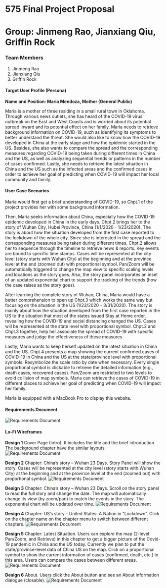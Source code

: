 # 575 Final Project Proposal
# Group: Jinmeng Rao, Jianxiang Qiu, Griffin Rock


### Team Members
1. Jinmeng Rao
2. Jianxiang Qiu
3. Griffin Rock

#### **Target User Profile (Persona)**

**Name and Position: Maria Mendoza, Mother (General Public)**

Maria is a mother of three residing in a small rural town in Oklahoma. Through various news outlets, she has heard of the COVID-19 virus outbreak on the East and West Coasts and is worried about its potential spread inward and its potential effect on her family. Maria needs to retrieve background information on COVID-19, such as identifying its symptoms to better understand the threat. She would also like to know how the COVID-19 developed in China at the early stage and how the epidemic started in the US. Besides, she also wants to compare the spread and the corresponding measures regarding COVID-19 being taken during different times in China and the US, as well as analyzing sequential trends or patterns in the number of cases confirmed. Lastly, she needs to retrieve the latest situation in China and the US such as the infected areas and the confirmed cases in order to achieve her goal of predicting when COVID-19 will impact her local community and family.


#### **User Case Scenarios**

Maria would first get a brief understanding of COVID-19, so Chpt.1 of the project provides her with some background information.

Then, Maria seeks information about China, especially how the COVID-19 epidemic developed in China in the early days. Chpt.2 brings her to the story of Wuhan City, Hubei Province, China (1/1/2020 - 1/23/2020). The story is about how the situation developed from the first case reported to the lockdown of the whole city. Since she is interested in the spread and the corresponding measures being taken during different times, Chpt.2 allows her to sequence through the timeline to retrieve news & reports. Key events are bound to specific time stamps. Cases will be represented at the city level (story starts with Wuhan City) at the beginning and at the province level at the end (zoomed out) with proportional symbol. Pan/Zoom will be automatically triggered to change the map view to specific scaling levels and locations as the story goes. Also, the story panel incorporates an inset of an updated exponential chart to support the tracking of the trends (how the case raises as the story goes).

After learning the complete story of Wuhan, China, Maria would have a better comprehension to open up Chpt.3 which works the same way but focusing on the situation in the US (1/23/2020 - 3/31/2020). The story is mainly about how the situation developed from the first case reported in the US to the situation that most of the states issued Stay at Home order, revealing how the COVID-19 and social distancing changed the US. Cases will be represented at the state level with proportional symbol. Chpt.2 and Chpt.3 together, help her associate the spread of COVID-19 with specific measures and judge the effectiveness of these measures.

Lastly, Maria wants to keep herself updated on the latest situation in China and the US. Chpt.4 presents a map showing the current confirmed cases of COVID-19 in China and the US at the state/province level with proportional symbols. Resymbolize the scale ratio by date when necessary. Every single proportional symbol is clickable to retrieve the detailed information (e.g., death cases, recovered cases). Pan/Zoom are restricted to two levels to avoid collision of map symbols. Maria can retrieve the cases of COVID-19 in different places to achieve her goal of predicting when COVID-19 will impact her family.

Maria is equipped with a MacBook Pro to display this website.


#### **Requirements Document**

![Requirements Document](reqdoc.png?raw=true "Requirements Document Table")



#### **Lo-Fi Wireframes**

**Design 1**
Cover Page (Intro). It includes the title and the brief introduction. The background chapter have the similar layouts.
![Requirements Document](lofi1.png?raw=true "lofi1")

**Design 2**
Chapter: China’s story – Wuhan 23 Days. Story Panel will show the story. Cases will be represented at the city level (story starts with Wuhan City) at the beginning and at the province level at the end (zoomed out) with proportional symbol.
![Requirements Document](lofi2.png?raw=true "lofi2")

**Design 3**
Chapter: China’s story – Wuhan 23 Days. Scroll on the story panel to read the full story and change the date. The map will automatically change its view (by zoom/pan) to match the events in the story. The exponential chart will be updated over time. 
![Requirements Document](lofi3.png?raw=true "lofi3")

**Design 4**
Chapter: US’s story – United States: A Nation in “Lockdown”. Click on the chapter name on the chapter menu to switch between different chapters.
![Requirements Document](lofi4.png?raw=true "lofi4")

**Design 5**
Chapter: Latest Situation. Users can explore the map (2-level Pan/Zoom, and Retrieve) in this chapter to get a bigger picture of the Covid-19 pandemic in China and the US today. Currently we plan to put the state/province-level data of China US on the map. Click on a proportional symbol to show the current information of cases (confirmed, death, etc.) in this area. Users can compare the cases between different areas.
![Requirements Document](lofi5.png?raw=true "lofi5")

**Design 6**
About. Users click the About button and see an About information dialogue (closable).
![Requirements Document](lofi6.png?raw=true "lofi6")
